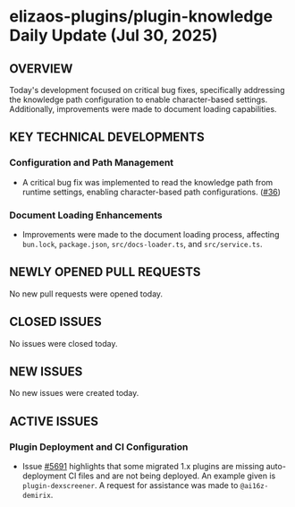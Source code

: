 # elizaos-plugins/plugin-knowledge Daily Update (Jul 30, 2025)
## OVERVIEW 
Today's development focused on critical bug fixes, specifically addressing the knowledge path configuration to enable character-based settings. Additionally, improvements were made to document loading capabilities.

## KEY TECHNICAL DEVELOPMENTS

### Configuration and Path Management
*   A critical bug fix was implemented to read the knowledge path from runtime settings, enabling character-based path configurations. ([#36](https://github.com/elizaos-plugins/plugin-knowledge/pull/36))

### Document Loading Enhancements
*   Improvements were made to the document loading process, affecting `bun.lock`, `package.json`, `src/docs-loader.ts`, and `src/service.ts`.

## NEWLY OPENED PULL REQUESTS
No new pull requests were opened today.

## CLOSED ISSUES
No issues were closed today.

## NEW ISSUES
No new issues were created today.

## ACTIVE ISSUES
### Plugin Deployment and CI Configuration
*   Issue [#5691](https://github.com/elizaos-plugins/plugin-knowledge/issues/5691) highlights that some migrated 1.x plugins are missing auto-deployment CI files and are not being deployed. An example given is `plugin-dexscreener`. A request for assistance was made to `@ai16z-demirix`.